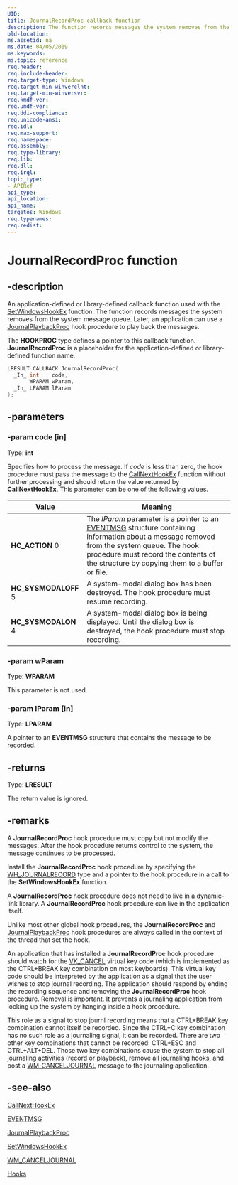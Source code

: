 ```yaml
---
UID: 
title: JournalRecordProc callback function
description: The function records messages the system removes from the system message queue.
old-location: 
ms.assetid: na
ms.date: 04/05/2019
ms.keywords: 
ms.topic: reference
req.header: 
req.include-header: 
req.target-type: Windows
req.target-min-winverclnt: 
req.target-min-winversvr: 
req.kmdf-ver: 
req.umdf-ver: 
req.ddi-compliance: 
req.unicode-ansi: 
req.idl: 
req.max-support: 
req.namespace: 
req.assembly: 
req.type-library: 
req.lib: 
req.dll: 
req.irql: 
topic_type:
- APIRef
api_type: 
api_location: 
api_name: 
targetos: Windows
req.typenames: 
req.redist: 
---
```


# JournalRecordProc function

## -description

An application-defined or library-defined callback function used with the [SetWindowsHookEx](/windows/desktop/api/winuser/nf-winuser-setwindowshookexw) function.
The function records messages the system removes from the system message queue.
Later, an application can use a [JournalPlaybackProc](journalplaybackproc.md) hook procedure to play back the messages.

The **HOOKPROC** type defines a pointer to this callback function.
**JournalRecordProc** is a placeholder for the application-defined or library-defined function name.

```cpp
LRESULT CALLBACK JournalRecordProc(
  _In_ int    code,
       WPARAM wParam,
  _In_ LPARAM lParam
);
```

## -parameters

### -param code [in]

Type: **int**

Specifies how to process the message.
If *code* is less than zero, the hook procedure must pass the message to the [CallNextHookEx](/windows/desktop/api/winuser/nf-winuser-callnexthookex) function without further processing and should return the value returned by **CallNextHookEx**.
This parameter can be one of the following values.

| Value | Meaning |
|-------|---------|
| **HC_ACTION** 0 | The *lParam* parameter is a pointer to an [EVENTMSG](/windows/desktop/api/winuser/ns-winuser-eventmsg) structure containing information about a message removed from the system queue. The hook procedure must record the contents of the structure by copying them to a buffer or file. |
| **HC_SYSMODALOFF** 5 | A system-modal dialog box has been destroyed. The hook procedure must resume recording. |
| **HC_SYSMODALON** 4 | A system-modal dialog box is being displayed. Until the dialog box is destroyed, the hook procedure must stop recording. |

### -param wParam

Type: **WPARAM**

This parameter is not used.

### -param lParam [in]

Type: **LPARAM**

A pointer to an **EVENTMSG** structure that contains the message to be recorded.

## -returns

Type: **LRESULT**

The return value is ignored.

## -remarks

A **JournalRecordProc** hook procedure must copy but not modify the messages.
After the hook procedure returns control to the system, the message continues to be processed.

Install the **JournalRecordProc** hook procedure by specifying the [WH_JOURNALRECORD](about-hooks.md) type and a pointer to the hook procedure in a call to the **SetWindowsHookEx** function.

A **JournalRecordProc** hook procedure does not need to live in a dynamic-link library.
A **JournalRecordProc** hook procedure can live in the application itself.

Unlike most other global hook procedures, the **JournalRecordProc** and [JournalPlaybackProc](journalplaybackproc.md) hook procedures are always called in the context of the thread that set the hook.

An application that has installed a **JournalRecordProc** hook procedure should watch for the [VK_CANCEL](/windows/desktop/inputdev/virtual-key-codes) virtual key code (which is implemented as the CTRL+BREAK key combination on most keyboards).
This virtual key code should be interpreted by the application as a signal that the user wishes to stop journal recording.
The application should respond by ending the recording sequence and removing the **JournalRecordProc** hook procedure.
Removal is important.
It prevents a journaling application from locking up the system by hanging inside a hook procedure.

This role as a signal to stop journl recording means that a CTRL+BREAK key combination cannot itself be recorded.
Since the CTRL+C key combination has no such role as a journaling signal, it can be recorded.
There are two other key combinations that cannot be recorded: CTRL+ESC and CTRL+ALT+DEL.
Those two key combinations cause the system to stop all journaling activities (record or playback), remove all journaling hooks, and post a [WM_CANCELJOURNAL](wm-canceljournal.md) message to the journaling application.

## -see-also

[CallNextHookEx](/windows/desktop/api/winuser/nf-winuser-callnexthookex)

[EVENTMSG](/windows/desktop/api/winuser/ns-winuser-eventmsg)

[JournalPlaybackProc](journalplaybackproc.md)

[SetWindowsHookEx](/windows/desktop/api/winuser/nf-winuser-setwindowshookexw)

[WM_CANCELJOURNAL](wm-canceljournal.md)

[Hooks](hooks.md)
